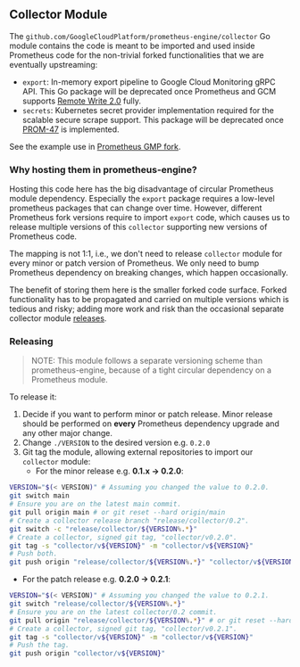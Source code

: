 ## Collector Module

The `github.com/GoogleCloudPlatform/prometheus-engine/collector` Go module contains
the code is meant to be imported and used inside Prometheus code for the non-trivial 
forked functionalities that we are eventually upstreaming:

* `export`: In-memory export pipeline to Google Cloud Monitoring gRPC API. This 
Go package will be deprecated once Prometheus and GCM supports [Remote Write 2.0](https://prometheus.io/docs/specs/prw/remote_write_spec_2_0/) fully.
* `secrets`: Kubernetes secret provider implementation required for the scalable 
secure scrape support. This package will be deprecated once [PROM-47](https://github.com/prometheus/proposals/pull/47) is implemented.

See the example use in [Prometheus GMP fork](https://github.com/GoogleCloudPlatform/prometheus/commit/70a64acc1bc145200f2ef9ffe61770463577b4b9).

### Why hosting them in prometheus-engine?

Hosting this code here has the big disadvantage of circular Prometheus module dependency. Especially the `export` package
requires a low-level prometheus packages that can change over time. However, different Prometheus fork versions require to
import `export` code, which causes us to release multiple versions of this `collector` supporting new versions of Prometheus
code.

The mapping is not 1:1, i.e., we don't need to release `collector` module for every minor or patch version of Prometheus. We only need to bump Prometheus dependency on breaking changes, which happen occasionally.

The benefit of storing them here is the smaller forked code surface. Forked functionality has to be propagated and carried
on multiple versions which is tedious and risky; adding more work and risk than the occasional separate collector module [releases](#releasing).

### Releasing

> NOTE: This module follows a separate versioning scheme than prometheus-engine, because of a tight circular dependency on a Prometheus module.

To release it:

1. Decide if you want to perform minor or patch release. Minor release should be performed on **every** Prometheus dependency upgrade and any other major change.
2. Change `./VERSION` to the desired version e.g. `0.2.0`
3. Git tag the module, allowing external repositories to import our `collector` module:
   * For the minor release e.g. **0.1.x -> 0.2.0**:
 
```bash
VERSION="$(< VERSION)" # Assuming you changed the value to 0.2.0.
git switch main
# Ensure you are on the latest main commit.
git pull origin main # or git reset --hard origin/main
# Create a collector release branch "release/collector/0.2".
git switch -c "release/collector/${VERSION%.*}"
# Create a collector, signed git tag, "collector/v0.2.0".
git tag -s "collector/v${VERSION}" -m "collector/v${VERSION}"
# Push both.
git push origin "release/collector/${VERSION%.*}" "collector/v${VERSION}"
```
   * For the patch release e.g. **0.2.0 -> 0.2.1**:

```bash
VERSION="$(< VERSION)" # Assuming you changed the value to 0.2.1.
git switch "release/collector/${VERSION%.*}"
# Ensure you are on the latest collector/0.2 commit.
git pull origin "release/collector/${VERSION%.*}" # or git reset --hard "origin/release/collector/${VERSION%.*}"
# Create a collector, signed git tag, "collector/v0.2.1".
git tag -s "collector/v${VERSION}" -m "collector/v${VERSION}"
# Push the tag.
git push origin "collector/v${VERSION}"
````
